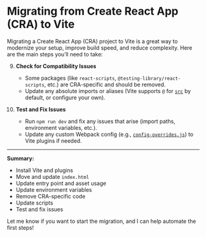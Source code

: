 Migrating from Create React App (CRA) to Vite
================================================

Migrating a Create React App (CRA) project to Vite is a great way to modernize your setup, improve build speed, and reduce complexity. Here are the main steps you’ll need to take:

9. **Check for Compatibility Issues**
   - Some packages (like `react-scripts`, `@testing-library/react-scripts`, etc.) are CRA-specific and should be removed.
   - Update any absolute imports or aliases (Vite supports `@` for [`src`](src ) by default, or configure your own).

10. **Test and Fix Issues**
    - Run `npm run dev` and fix any issues that arise (import paths, environment variables, etc.).
    - Update any custom Webpack config (e.g., [`config-overrides.js`](config-overrides.js )) to Vite plugins if needed.

---

**Summary:**  
- Install Vite and plugins  
- Move and update `index.html`  
- Update entry point and asset usage  
- Update environment variables  
- Remove CRA-specific code  
- Update scripts  
- Test and fix issues

Let me know if you want to start the migration, and I can help automate the first steps!
